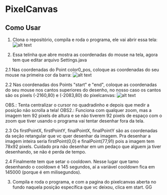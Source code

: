 # PixelCanvas

## Como Usar

1. Clona o repositório, compila e roda o programa, ele vai abrir essa tela:
![alt text](http://i.imgur.com/hUee5MY.png "lol")

2. Essa telinha que abre mostra as coordenadas do mouse na tela, agora tem que editar arquivo Settings.java

2.1 Nas coordenadas do Point color0_pos, coloque as coordenadas do seu mouse na primeira cor da barra:
![alt text](http://i.imgur.com/XjZiEH2.png "lol")

2.2 Nas coordenadas dos Points "start" e "end", coloque as coordenadas do seu mouse nos cantos superiores do desenho,
no nosso caso os cantos são os pixels (-2160,80) e (-2083,80) do pixelcanvas:
![alt text](http://i.imgur.com/CeQyDv8.png "lol")

OBS.: Tenta centralizar o cursor no quadradinho e depois que medir a posição não scrolla a tela!
OBS2.: Funciona com qualquer zoom, mas a imagem tem 92 pixels de altura e se não tiverem 92 pixels de espaço
com o zoom que tiver usando o programa vai tentar desenhar fora da tela.

2.3 Os firstPointX, firstPointY, finalPointX, finalPointY são as coordenadas da seção retangular que vc quer
desenhar da imagem. Pra desenhar a imagem inteira seria firstPoint(0,0) e finalPoint(77,91) pois a imagem tem 78x92 pixels.
Cuidado pra não desenhar em um pedaço que alguem ja tiver desenhando, se não é perda de tempo.

2.4 Finalmente tem que setar o cooldown. Nesse lugar que tamo desenhando o cooldown é 145 segundos, aí a variável cooldown
fica em 145000 (porque é em milisegundos).

3. Compila e roda o programa, e com a pagina do pixelcanvas aberta no fundo naquela posição 
específica que vc deixou, clica em start. GG




